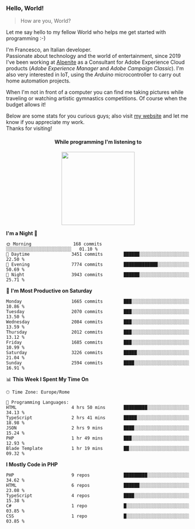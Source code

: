 ### Hello, World!

> How are you, World?

Let me say hello to my fellow World who helps me get started with programming :-)

I'm Francesco, an Italian developer.  
Passionate about technology and the world of entertainment, since 2019 I've been working at [Alpenite](https://www.alpenite.com) as a Consultant for Adobe Experience Cloud products (*Adobe Experience Manager* and *Adobe Campaign Classic*). I'm also very interested in IoT, using the *Arduino* microcontroller to carry out home automation projects.

When I'm not in front of a computer you can find me taking pictures while traveling or watching artistic gymnastics competitions. Of course when the budget allows it!

Below are some stats for you curious guys; also visit [my website](https://www.francescorega.eu) and let me know if you appreciate my work.  
Thanks for visiting!

<div align="center">
  <h4>While programming I'm listening to</h4>
  <a href="https://apps.francescorega.eu/now-playing/11147232609" target="_blank"><img src="https://apps.francescorega.eu/now-playing/11147232609" width="200"></a>
</div>

<!--START_SECTION:waka-->
**I'm a Night 🦉** 

```text
🌞 Morning                168 commits         ░░░░░░░░░░░░░░░░░░░░░░░░░   01.10 % 
🌆 Daytime                3451 commits        ██████░░░░░░░░░░░░░░░░░░░   22.50 % 
🌃 Evening                7774 commits        █████████████░░░░░░░░░░░░   50.69 % 
🌙 Night                  3943 commits        ██████░░░░░░░░░░░░░░░░░░░   25.71 % 
```
📅 **I'm Most Productive on Saturday** 

```text
Monday                   1665 commits        ███░░░░░░░░░░░░░░░░░░░░░░   10.86 % 
Tuesday                  2070 commits        ███░░░░░░░░░░░░░░░░░░░░░░   13.50 % 
Wednesday                2084 commits        ███░░░░░░░░░░░░░░░░░░░░░░   13.59 % 
Thursday                 2012 commits        ███░░░░░░░░░░░░░░░░░░░░░░   13.12 % 
Friday                   1685 commits        ███░░░░░░░░░░░░░░░░░░░░░░   10.99 % 
Saturday                 3226 commits        █████░░░░░░░░░░░░░░░░░░░░   21.04 % 
Sunday                   2594 commits        ████░░░░░░░░░░░░░░░░░░░░░   16.91 % 
```


📊 **This Week I Spent My Time On** 

```text
🕑︎ Time Zone: Europe/Rome

💬 Programming Languages: 
HTML                     4 hrs 50 mins       █████████░░░░░░░░░░░░░░░░   34.13 % 
TypeScript               2 hrs 41 mins       █████░░░░░░░░░░░░░░░░░░░░   18.98 % 
JSON                     2 hrs 9 mins        ████░░░░░░░░░░░░░░░░░░░░░   15.24 % 
PHP                      1 hr 49 mins        ███░░░░░░░░░░░░░░░░░░░░░░   12.93 % 
Blade Template           1 hr 19 mins        ██░░░░░░░░░░░░░░░░░░░░░░░   09.32 % 
```

**I Mostly Code in PHP** 

```text
PHP                      9 repos             █████████░░░░░░░░░░░░░░░░   34.62 % 
HTML                     6 repos             ██████░░░░░░░░░░░░░░░░░░░   23.08 % 
TypeScript               4 repos             ████░░░░░░░░░░░░░░░░░░░░░   15.38 % 
C#                       1 repo              █░░░░░░░░░░░░░░░░░░░░░░░░   03.85 % 
CSS                      1 repo              █░░░░░░░░░░░░░░░░░░░░░░░░   03.85 % 
```




<!--END_SECTION:waka-->
